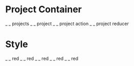 <!--this is for creating and checking off steps-->
# Project Container
_ _ projects
_ _ project
_ _ project action
_ _ project reducer 

# Style

_ _ red
_ _ red
_ _ red
_ _ red
_ _ red